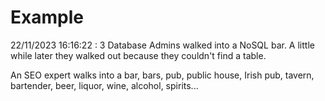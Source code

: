# Example

<!-- replace-with-date starts -->
22/11/2023 16:16:22 : 3 Database Admins walked into a NoSQL bar. A little while later they walked out because they couldn't find a table.
<!-- replace-with-date ends -->

<!-- replace-with-joke starts -->
An SEO expert walks into a bar, bars, pub, public house, Irish pub, tavern, bartender, beer, liquor, wine, alcohol, spirits...
<!-- replace-with-joke ends -->